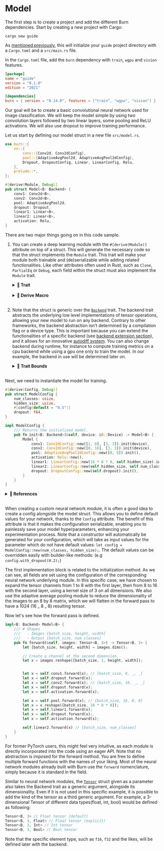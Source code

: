 # Model

The first step is to create a project and add the different Burn dependencies. Start by creating a
new project with Cargo:

```console
cargo new guide
```

As [mentioned previously](../getting-started.md#creating-a-burn-application), this will initialize
your `guide` project directory with a `Cargo.toml` and a `src/main.rs` file.

In the `Cargo.toml` file, add the `burn` dependency with `train`, `wgpu` and `vision` features.

```toml
[package]
name = "guide"
version = "0.1.0"
edition = "2021"

[dependencies]
burn = { version = "0.14.0", features = ["train", "wgpu", "vision"] }
```

Our goal will be to create a basic convolutional neural network used for image classification. We
will keep the model simple by using two convolution layers followed by two linear layers, some
pooling and ReLU activations. We will also use dropout to improve training performance.

Let us start by defining our model struct in a new file `src/model.rs`.

```rust , ignore
use burn::{
    nn::{
        conv::{Conv2d, Conv2dConfig},
        pool::{AdaptiveAvgPool2d, AdaptiveAvgPool2dConfig},
        Dropout, DropoutConfig, Linear, LinearConfig, Relu,
    },
    prelude::*,
};

#[derive(Module, Debug)]
pub struct Model<B: Backend> {
    conv1: Conv2d<B>,
    conv2: Conv2d<B>,
    pool: AdaptiveAvgPool2d,
    dropout: Dropout,
    linear1: Linear<B>,
    linear2: Linear<B>,
    activation: Relu,
}
```

There are two major things going on in this code sample.

1. You can create a deep learning module with the `#[derive(Module)]` attribute on top of a struct.
   This will generate the necessary code so that the struct implements the `Module` trait. This
   trait will make your module both trainable and (de)serializable while adding related
   functionalities. Like other attributes often used in Rust, such as `Clone`, `PartialEq` or
   `Debug`, each field within the struct must also implement the `Module` trait.

   <details>
   <summary><strong>🦀 Trait</strong></summary>

   Traits are a powerful and flexible Rust language feature. They provide a way to define shared
   behavior for a particular type, which can be shared with other types.

   A type's behavior consists of the methods called on that type. Since all `Module`s should
   implement the same functionality, it is defined as a trait. Implementing a trait on a particular
   type usually requires the user to implement the defined behaviors of the trait for their types,
   though that is not the case here as explained above with the `derive` attribute. Check out the
   [explainer below](#derive-attribute) to learn why.

   For more details on traits, take a look at the
   [associated chapter](https://doc.rust-lang.org/book/ch10-02-traits.html) in the Rust Book.
   </details><br>

   <details id="derive-attribute">
   <summary><strong>🦀 Derive Macro</strong></summary>

   The `derive` attribute allows traits to be implemented easily by generating code that will
   implement a trait with its own default implementation on the type that was annotated with the
   `derive` syntax.

   This is accomplished through a feature of Rust called
   [procedural macros](https://doc.rust-lang.org/reference/procedural-macros.html), which allow us
   to run code at compile time that operates over Rust syntax, both consuming and producing Rust
   syntax. Using the attribute `#[my_macro]`, you can effectively extend the provided code. You will
   see that the derive macro is very frequently employed to recursively implement traits, where the
   implementation consists of the composition of all fields.

   In this example, we want to derive the [`Module`](../building-blocks/module.md) and `Debug`
   traits.

   ```rust, ignore
   #[derive(Module, Debug)]
   pub struct MyCustomModule<B: Backend> {
       linear1: Linear<B>,
       linear2: Linear<B>,
       activation: Relu,
   }
   ```

   The basic `Debug` implementation is provided by the compiler to format a value using the `{:?}`
   formatter. For ease of use, the `Module` trait implementation is automatically handled by Burn so
   you don't have to do anything special. It essentially acts as parameter container.

   For more details on derivable traits, take a look at the Rust
   [appendix](https://doc.rust-lang.org/book/appendix-03-derivable-traits.html),
   [reference](https://doc.rust-lang.org/reference/attributes/derive.html) or
   [example](https://doc.rust-lang.org/rust-by-example/trait/derive.html).
   </details><br>

2. Note that the struct is generic over the [`Backend`](../building-blocks/backend.md) trait. The
   backend trait abstracts the underlying low level implementations of tensor operations, allowing
   your new model to run on any backend. Contrary to other frameworks, the backend abstraction isn't
   determined by a compilation flag or a device type. This is important because you can extend the
   functionalities of a specific backend (see
   [backend extension section](../advanced/backend-extension)), and it allows for an innovative
   [autodiff system](../building-blocks/autodiff.md). You can also change backend during runtime,
   for instance to compute training metrics on a cpu backend while using a gpu one only to train the
   model. In our example, the backend in use will be determined later on.

   <details>
   <summary><strong>🦀 Trait Bounds</strong></summary>

   Trait bounds provide a way for generic items to restrict which types are used as their
   parameters. The trait bounds stipulate what functionality a type implements. Therefore, bounding
   restricts the generic to types that conform to the bounds. It also allows generic instances to
   access the methods of traits specified in the bounds.

   For a simple but concrete example, check out the
   [Rust By Example on bounds](https://doc.rust-lang.org/rust-by-example/generics/bounds.html).

   In Burn, the `Backend` trait enables you to run tensor operations using different implementations
   as it abstracts tensor, device and element types. The
   [getting started example](../getting-started.md#writing-a-code-snippet) illustrates the advantage
   of having a simple API that works for different backend implementations. While it used the WGPU
   backend, you could easily swap it with any other supported backend.

   ```rust, ignore
   // Choose from any of the supported backends.
   // type Backend = Candle<f32, i64>;
   // type Backend = LibTorch<f32>;
   // type Backend = NdArray<f32>;
   type Backend = Wgpu;

   // Creation of two tensors.
   let tensor_1 = Tensor::<Backend, 2>::from_data([[2., 3.], [4., 5.]], &device);
   let tensor_2 = Tensor::<Backend, 2>::ones_like(&tensor_1);

   // Print the element-wise addition (done with the selected backend) of the two tensors.
   println!("{}", tensor_1 + tensor_2);
   ```

   For more details on trait bounds, check out the Rust
   [trait bound section](https://doc.rust-lang.org/book/ch10-02-traits.html#trait-bound-syntax) or
   [reference](https://doc.rust-lang.org/reference/items/traits.html#trait-bounds).

   </details><br>

Next, we need to instantiate the model for training.

```rust , ignore
#[derive(Config, Debug)]
pub struct ModelConfig {
    num_classes: usize,
    hidden_size: usize,
    #[config(default = "0.5")]
    dropout: f64,
}

impl ModelConfig {
    /// Returns the initialized model.
    pub fn init<B: Backend>(&self, device: &B::Device) -> Model<B> {
        Model {
            conv1: Conv2dConfig::new([1, 8], [3, 3]).init(device),
            conv2: Conv2dConfig::new([8, 16], [3, 3]).init(device),
            pool: AdaptiveAvgPool2dConfig::new([8, 8]).init(),
            activation: Relu::new(),
            linear1: LinearConfig::new(16 * 8 * 8, self.hidden_size).init(device),
            linear2: LinearConfig::new(self.hidden_size, self.num_classes).init(device),
            dropout: DropoutConfig::new(self.dropout).init(),
        }
    }
}
```

<details>
<summary><strong>🦀 References</strong></summary>

In the previous example, the `init()` method signature uses `&` to indicate that the parameter types
are references: `&self`, a reference to the current receiver (`ModelConfig`), and
`device: &B::Device`, a reference to the backend device.

```rust, ignore
pub fn init<B: Backend>(&self, device: &B::Device) -> Model<B> {
    Model {
        // ...
    }
}
```

References in Rust allow us to point to a resource to access its data without owning it. The idea of
ownership is quite core to Rust and is worth
[reading up on](https://doc.rust-lang.org/book/ch04-00-understanding-ownership.html).

In a language like C, memory management is explicit and up to the programmer, which means it is easy
to make mistakes. In a language like Java or Python, memory management is automatic with the help of
a garbage collector. This is very safe and straightforward, but also incurs a runtime cost.

In Rust, memory management is rather unique. Aside from simple types that implement
[`Copy`](https://doc.rust-lang.org/std/marker/trait.Copy.html) (e.g.,
[primitives](https://doc.rust-lang.org/rust-by-example/primitives.html) like integers, floats,
booleans and `char`), every value is _owned_ by some variable called the _owner_. Ownership can be
transferred from one variable to another and sometimes a value can be _borrowed_. Once the _owner_
variable goes out of scope, the value is _dropped_, which means that any memory it allocated can be
freed safely.

Because the method does not own the `self` and `device` variables, the values the references point
to will not be dropped when the reference stops being used (i.e., the scope of the method).

For more information on references and borrowing, be sure to read the
[corresponding chapter](https://doc.rust-lang.org/book/ch04-02-references-and-borrowing.html) in the
Rust Book.

</details><br>

When creating a custom neural network module, it is often a good idea to create a config alongside
the model struct. This allows you to define default values for your network, thanks to the `Config`
attribute. The benefit of this attribute is that it makes the configuration serializable, enabling
you to painlessly save your model hyperparameters, enhancing your experimentation process. Note that
a constructor will automatically be generated for your configuration, which will take as input
values for the parameter which do not have default values:
`let config = ModelConfig::new(num_classes, hidden_size);`. The default values can be overridden
easily with builder-like methods: (e.g `config.with_dropout(0.2);`)

The first implementation block is related to the initialization method. As we can see, all fields
are set using the configuration of the corresponding neural network underlying module. In this
specific case, we have chosen to expand the tensor channels from 1 to 8 with the first layer, then
from 8 to 16 with the second layer, using a kernel size of 3 on all dimensions. We also use the
adaptive average pooling module to reduce the dimensionality of the images to an 8 by 8 matrix,
which we will flatten in the forward pass to have a 1024 (16 _ 8 _ 8) resulting tensor.

Now let's see how the forward pass is defined.

```rust , ignore
impl<B: Backend> Model<B> {
    /// # Shapes
    ///   - Images [batch_size, height, width]
    ///   - Output [batch_size, num_classes]
    pub fn forward(&self, images: Tensor<B, 3>) -> Tensor<B, 2> {
        let [batch_size, height, width] = images.dims();

        // Create a channel at the second dimension.
        let x = images.reshape([batch_size, 1, height, width]);


        let x = self.conv1.forward(x); // [batch_size, 8, _, _]
        let x = self.dropout.forward(x);
        let x = self.conv2.forward(x); // [batch_size, 16, _, _]
        let x = self.dropout.forward(x);
        let x = self.activation.forward(x);

        let x = self.pool.forward(x); // [batch_size, 16, 8, 8]
        let x = x.reshape([batch_size, 16 * 8 * 8]);
        let x = self.linear1.forward(x);
        let x = self.dropout.forward(x);
        let x = self.activation.forward(x);

        self.linear2.forward(x) // [batch_size, num_classes]
    }
}
```

For former PyTorch users, this might feel very intuitive, as each module is directly incorporated
into the code using an eager API. Note that no abstraction is imposed for the forward method. You
are free to define multiple forward functions with the names of your liking. Most of the neural
network modules already built with Burn use the `forward` nomenclature, simply because it is
standard in the field.

Similar to neural network modules, the [`Tensor`](../building-blocks/tensor.md) struct given as a
parameter also takes the Backend trait as a generic argument, alongside its dimensionality. Even if
it is not used in this specific example, it is possible to add the kind of the tensor as a third
generic argument. For example, a 3-dimensional Tensor of different data types(float, int, bool)
would be defined as following:

```rust , ignore
Tensor<B, 3> // Float tensor (default)
Tensor<B, 3, Float> // Float tensor (explicit)
Tensor<B, 3, Int> // Int tensor
Tensor<B, 3, Bool> // Bool tensor
```

Note that the specific element type, such as `f16`, `f32` and the likes, will be defined later with
the backend.
